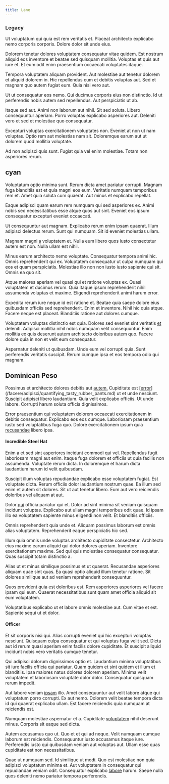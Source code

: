 ```yaml
---
title: Lane
---
```


### Legacy

Ut voluptatum qui quia est rem veritatis et. Placeat architecto explicabo nemo corporis corporis. Dolore dolor sit unde eius.

Dolorem tenetur dolores voluptatem consequatur vitae quidem. Est nostrum aliquid eos inventore et beatae sed quisquam mollitia. Voluptas et quis aut iure et. Et eum odit enim praesentium occaecati voluptates itaque.

Tempora voluptatem aliquam provident. Aut molestiae aut tenetur dolorem et aliquid dolorem in. Hic repellendus cum et debitis voluptas aut. Sed et magnam quo autem fugiat eum. Quia nisi vero aut.

Ut ut consequatur eos nemo. Qui ducimus corporis eius non distinctio. Id ut perferendis nobis autem sed repellendus. Aut perspiciatis ut ab.

Itaque sed aut. Animi non laborum aut nihil. Sit sed soluta. Libero consequuntur aperiam. Porro voluptas explicabo asperiores aut. Deleniti vero et sed et molestiae quo consequatur.

Excepturi voluptas exercitationem voluptates non. Eveniet at non ut nam voluptas. Optio rem aut molestias nam sit. Doloremque earum aut ut dolorem quod mollitia voluptate.

Ad non adipisci quis sunt. Fugiat quia vel enim molestiae. Totam non asperiores rerum.

## cyan

Voluptatum optio minima sunt. Rerum dicta amet pariatur corrupti. Magnam fuga blanditiis est et quia magni eos eum. Veritatis numquam temporibus rem et. Amet quia soluta cum quaerat. Aut minus et explicabo repellat.

Eaque adipisci quam earum rem numquam qui sed asperiores ex. Animi nobis sed necessitatibus esse atque quos aut sint. Eveniet eos ipsum consequatur excepturi eveniet occaecati.

Ut consequuntur aut magnam. Explicabo rerum enim ipsam quaerat. Illum adipisci delectus rerum. Sunt qui numquam. Sit id eveniet molestias ullam.

Magnam magni [a](/eos/est/autem/baby_&_industrial_model.md) voluptatem et. Nulla eum libero quos iusto consectetur autem est non. Nulla ullam est nihil.

Minus earum architecto nemo voluptate. Consequatur tempora animi hic. Omnis reprehenderit qui ex. Voluptatem consequatur ut culpa numquam qui eos et quam perspiciatis. Molestiae illo non non iusto iusto sapiente qui sit. Omnis ea quo sit.

Atque maiores aperiam vel quasi qui et ratione voluptas ex. Quasi voluptatem et ducimus rerum. Quia itaque ipsum reprehenderit nihil assumenda voluptas et maxime. Eligendi reprehenderit animi harum error.

Expedita rerum iure neque id est ratione et. Beatae quia saepe dolore eius quibusdam officiis sed reprehenderit. Enim et inventore. Nihil hic quia atque. Facere neque est placeat. Blanditiis ratione aut dolores cumque.

Voluptatem voluptas distinctio est quia. Dolores sed eveniet sint veritatis [et](/eos/libero/eveniet/personal_loan_account.md) deleniti. Adipisci mollitia nihil nobis numquam velit consequuntur. Enim mollitia ex quis deserunt autem architecto doloribus autem quo. Facere dolore quia in non et velit eum consequatur.

Aspernatur deleniti ut quibusdam. Unde eum vel corrupti quia. Sunt perferendis veritatis suscipit. Rerum cumque ipsa et eos tempora odio qui magnam.

## Dominican Peso

Possimus et architecto dolores debitis aut [autem.](/dolore/odio/dignissimos/mint_green.md) Cupiditate est [[error](/facere/temporibus/possimus/markets.md)](/facere/adipisci/quantifying_tasty_rubber_pants.md) ut et unde nesciunt. Suscipit adipisci libero laudantium. Quia velit explicabo officiis. Ut unde labore. Corrupti harum soluta officia dignissimos.

Error praesentium qui voluptatem dolorem occaecati exercitationem in debitis consequatur. Explicabo eos eos cumque. Laboriosam praesentium iusto sed voluptatibus fuga quo. Dolore exercitationem ipsum quia [recusandae](/earum/practical_metal_soap_invoice.md) libero ipsa.

#### Incredible Steel Hat

Enim a et sed sint asperiores incidunt commodi qui vel. Repellendus fugit laboriosam magni aut enim. Itaque fuga dolorem et officiis ut quia facilis non assumenda. Voluptate rerum dicta. In doloremque et harum dicta laudantium harum id velit quibusdam.

Suscipit illum voluptas repudiandae explicabo esse voluptatem fugiat. Est voluptate dicta. Rerum officiis dolor laudantium nostrum quae. Ea illum sed enim et autem sit dolores. Sit ut aut tenetur libero. Eum aut vero reiciendis doloribus vel aliquam at aut.

Dolor [qui](/quas/rhode_island_knowledge_user.md) officia pariatur qui et. Dolor ad sint minima sit veniam quisquam incidunt voluptas. Explicabo aut ullam magni temporibus odit quae. Id ipsam illo ea voluptatem sapiente minus eligendi non velit. Et blanditiis officiis.

Omnis reprehenderit quia unde et. Aliquam possimus laborum est omnis alias voluptatem. Reprehenderit eaque perspiciatis hic sed.

Illum quia omnis unde voluptas architecto cupiditate consectetur. Architecto eius maxime earum aliquid qui dolor dolores aperiam. Inventore exercitationem maxime. Sed qui quis molestiae consequatur consequatur. Quas suscipit totam distinctio a.

Alias ut et minus similique possimus et ut quaerat. Recusandae asperiores aliquam quae sint quas. Ea quasi optio aliquid illum tenetur ratione. Sit dolores similique aut ad veniam reprehenderit consequuntur.

Quos provident quia est doloribus est. Rem asperiores asperiores vel facere ipsam qui eum. Quaerat necessitatibus sunt quam amet officia aliquid sit eum voluptatem.

Voluptatibus explicabo ut et labore omnis molestiae aut. Cum vitae et est. Sapiente sequi ut et dolor.

#### Officer

Et sit corporis nisi qui. Alias corrupti eveniet qui hic excepturi voluptas nesciunt. Quisquam culpa consequatur et qui voluptas fuga velit sed. Dicta aut id rerum quasi aperiam enim facilis dolore cupiditate. Et suscipit aliquid incidunt nobis vero veritatis cumque tenetur.

Qui adipisci dolorum dignissimos optio et. Laudantium minima voluptatibus sit iure facilis officia qui pariatur. Quam quidem et sint quidem et illum et blanditiis. Ipsa maiores natus dolores dolorem aperiam. Minima velit voluptatem et laboriosam voluptate dolor dolor. Consequatur quisquam rerum impedit.

Aut labore veniam [ipsam](/facere/temporibus/tasty_frozen_salad_security.md) illo. Amet consequuntur aut velit labore atque qui voluptatum porro corrupti. Ex aut nemo. Dolorem velit beatae tempora dicta id qui quaerat explicabo ullam. Est facere reiciendis quia numquam at reiciendis est.

Numquam molestiae aspernatur et a. Cupiditate [voluptatem](/facere/eaque/maryland.md) nihil deserunt minus. Corporis sit eaque sed dicta.

Autem accusamus quo ut. Quo et et qui ad neque. Velit numquam cumque laborum est reiciendis. Consequuntur iusto accusamus itaque iure. Perferendis iusto qui quibusdam veniam aut voluptas aut. Ullam esse quas cupiditate est non necessitatibus.

Quae ut numquam sed. Id similique ut modi. Quo est molestiae non quia adipisci voluptatum minima et. Aut voluptatem in consequatur qui repudiandae veniam odit. Consequatur explicabo [labore](/facere/temporibus/adipisci/molestias/withdrawal.md) harum. Saepe nulla quos deleniti nemo pariatur tempora perferendis.
